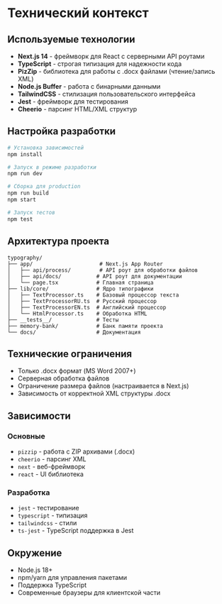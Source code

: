 # Технический контекст

## Используемые технологии
- **Next.js 14** - фреймворк для React с серверными API роутами
- **TypeScript** - строгая типизация для надежности кода
- **PizZip** - библиотека для работы с .docx файлами (чтение/запись XML)
- **Node.js Buffer** - работа с бинарными данными
- **TailwindCSS** - стилизация пользовательского интерфейса
- **Jest** - фреймворк для тестирования
- **Cheerio** - парсинг HTML/XML структур

## Настройка разработки
```bash
# Установка зависимостей
npm install

# Запуск в режиме разработки
npm run dev

# Сборка для production
npm run build
npm start

# Запуск тестов
npm test
```

## Архитектура проекта
```
typography/
├── app/                     # Next.js App Router
│   ├── api/process/         # API роут для обработки файлов
│   ├── api/docs/           # API роут для документации
│   └── page.tsx            # Главная страница
├── lib/core/               # Ядро типографики
│   ├── TextProcessor.ts    # Базовый процессор текста
│   ├── TextProcessorRU.ts  # Русский процессор
│   ├── TextProcessorEN.ts  # Английский процессор
│   └── HtmlProcessor.ts    # Обработка HTML
├── __tests__/              # Тесты
├── memory-bank/            # Банк памяти проекта
└── docs/                   # Документация
```

## Технические ограничения
- Только .docx формат (MS Word 2007+)
- Серверная обработка файлов
- Ограничение размера файлов (настраивается в Next.js)
- Зависимость от корректной XML структуры .docx

## Зависимости
### Основные
- `pizzip` - работа с ZIP архивами (.docx)
- `cheerio` - парсинг XML
- `next` - веб-фреймворк
- `react` - UI библиотека

### Разработка
- `jest` - тестирование
- `typescript` - типизация
- `tailwindcss` - стили
- `ts-jest` - TypeScript поддержка в Jest

## Окружение
- Node.js 18+
- npm/yarn для управления пакетами
- Поддержка TypeScript
- Современные браузеры для клиентской части
